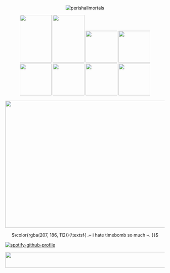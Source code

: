 <p align="center"> 
  <img src="https://komarev.com/ghpvc/?username=perishallmortals&label=Profile%20views&color=c6d68b&style=plastic" alt="perishallmortals" /> </p>
</p>

<p align=center> 
  <img width="100" height="150" src="https://64.media.tumblr.com/97febd76c59ff960dae84bdf7e15dda8/74dbdd280f781837-c9/s100x200/fd9bfa3da6d3d0016a022f03d4b963a145e1681e.pnj"> <img width="100" height="150" src="https://64.media.tumblr.com/726860e45ca25d7fd1612e941cc0c7bd/0c216bb0c98bcf13-13/s250x400/9405f685859575d71d6f8b8b0ebb4b295e5dfb9f.pnj"> <img width="100" height"150" src="https://64.media.tumblr.com/e725671d1a415c05bd7583d8f9c7d4a4/c0bd66d17964d11b-57/s100x200/3de760e963696397a11aacad45ec342ad93d0442.pnj"> <img width="100" height"150" src="https://64.media.tumblr.com/08db90f3c73f83b7c726375ff14fd133/6d78bc7631b17625-c9/s100x200/80dde008d5581f32d55103c81ebdd90b32e6eabd.jpg"> <img width="100" height"150" src="https://64.media.tumblr.com/3e92383454d97c96bf81bb0179abde4a/86548dd69a9a5a18-fb/s100x200/02e6c8af37ccbba9d254c13483761d0e97293662.pnj"> <img width="100" height"150" src="https://64.media.tumblr.com/2023cf09da2bcc599c84b59de295b89c/3c9a476b99d675e6-73/s100x200/ee3e04f61efa642322b38f97b6f588cbb375506d.pnj"> <img width="100" height"150" src="https://64.media.tumblr.com/340a359f538d0f4f3e6da796e8e887ea/0431d7a9ce8d3941-a6/s100x200/e0db314cf733e4b6709e416f675c33adedb91485.pnj"> <img width="100" height"150" src="https://adriansblinkiecollection.neocities.org/stamps/h20.gif">
</p>


 
<p align=center>
  <img width="1000" height="400" src="https://i.pinimg.com/originals/0a/6e/fd/0a6efd968853ee4bd9d799ae76ee199a.gif">
</p>


<p align=center>
$\color{rgba(207, 186, 112)}{\textsf{ .⑅ i hate timebomb so much ⑅. }}$<br/>

[![spotify-github-profile](https://spotify-github-profile.kittinanx.com/api/view?uid=31dtaavnvf2tnlninmxbzx7qnzzm&cover_image=true&theme=default&show_offline=true&background_color=2e2e19&interchange=false&bar_color=e8c9d1)](https://github.com/kittinan/spotify-github-profile)


<p align=center>
 <img width="1000" height="50" src="https://64.media.tumblr.com/43cdcc2f50a8992397c3d90514c49680/185e017d4818800f-7e/s2048x3072/ff1504258bfe0d518b01126b3cc448f5ddd230d5.gifv">
